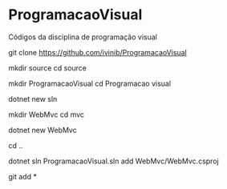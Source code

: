 # ProgramacaoVisual

Códigos da disciplina de programação visual

git clone https://github.com/ivinib/ProgramacaoVisual

mkdir source
cd source

mkdir ProgramacaoVisual
cd Programacao visual

dotnet new sln

mkdir WebMvc
cd mvc

dotnet new WebMvc

cd ..

dotnet sln ProgramacaoVisual.sln add WebMvc/WebMvc.csproj

git add *